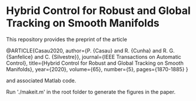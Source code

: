 # Hybrid Control for Robust and Global Tracking on Smooth Manifolds

This repository provides the preprint of the article

@ARTICLE{Casau2020,
  author={P. {Casau} and R. {Cunha} and R. G. {Sanfelice} and C. {Silvestre}},
  journal={IEEE Transactions on Automatic Control}, 
  title={Hybrid Control for Robust and Global Tracking on Smooth Manifolds}, 
  year={2020},
  volume={65},
  number={5},
  pages={1870-1885}
 }
 
 and associated Matlab code. 
 
 Run './makeit.m' in the root folder to generate the figures in the paper.
